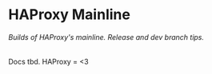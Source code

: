 # HAProxy Mainline

###### Builds of HAProxy's mainline. Release and dev branch tips.

Docs tbd. HAProxy = <3

